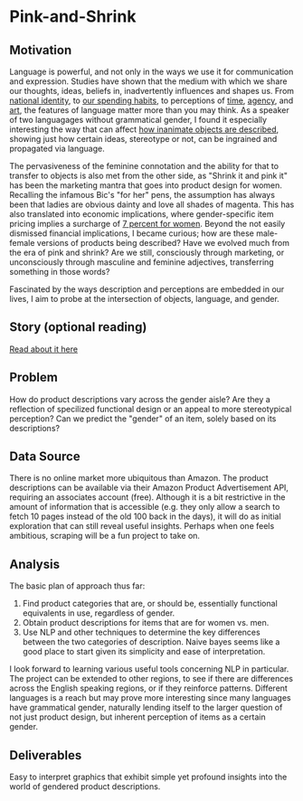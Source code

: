 # Pink-and-Shrink

## Motivation
Language is powerful, and not only in the ways we use it for communication and expression. Studies have shown that the medium with which we share our thoughts, ideas, beliefs in, inadvertently influences and shapes us. From [national identity](https://www.npr.org/sections/parallels/2017/09/29/554327011/for-catalonias-separatists-language-is-the-key-to-identity), to [our spending habits](http://www.anderson.ucla.edu/faculty/keith.chen/papers/LanguageWorkingPaper.pdf), to perceptions of [time](http://journals.sagepub.com/doi/abs/10.1177/0956797610386621), [agency](https://www.frontiersin.org/articles/10.3389/fpsyg.2010.00162/full), and [art](https://www.frontiersin.org/articles/10.3389/fpsyg.2010.00244/full), the features of language matter more than you may think. As a speaker of two languagages without grammatical gender, I found it especially interesting the way that can affect [how inanimate objects are described](https://web.stanford.edu/class/linguist156/Boroditsky_ea_2003.pdf), showing just how certain ideas, stereotype or not, can be ingrained and propagated via language.

The pervasiveness of the feminine connotation and the ability for that to transfer to objects is also met from the other side, as "Shrink it and pink it" has been the marketing mantra that goes into product design for women. Recalling the infamous Bic's "for her" pens, the assumption has always been that ladies are obvious dainty and love all shades of magenta. This has also translated into economic implications, where gender-specific item pricing implies a surcharge of [7 percent for women](https://www1.nyc.gov/site/dca/partners/gender-pricing-study.page). Beyond the not easily dismissed financial implications, I became curious; how are these male-female versions of products being described? Have we evolved much from the era of pink and shrink? Are we still, consciously through marketing, or unconsciously through masculine and feminine adjectives, transferring something in those words?

Fascinated by the ways description and perceptions are embedded in our lives, I aim to probe at the intersection of objects, language, and gender.

## Story (optional reading)
[Read about it here](https://github.com/cicilishuaili/Pink-and-Shrink/blob/master/Optional_Origin_Story.md)

## Problem
How do product descriptions vary across the gender aisle? Are they a reflection of specilized functional design or an appeal to more stereotypical perception? Can we predict the "gender" of an item, solely based on its descriptions?

## Data Source
There is no online market more ubiquitous than Amazon. The product descriptions can be available via their Amazon Product Advertisement API, requiring an associates account (free). Although it is a bit restrictive in the amount of information that is accessible (e.g. they only allow a search to fetch 10 pages instead of the old 100 back in the days), it will do as initial exploration that can still reveal useful insights. Perhaps when one feels ambitious, scraping will be a fun project to take on.

## Analysis
The basic plan of approach thus far:

1. Find product categories that are, or should be, essentially functional equivalents in use, regardless of gender.
2. Obtain product descriptions for items that are for women vs. men.
2. Use NLP and other techniques to determine the key differences between the two categories of description. Naive bayes seems like a good place to start given its simplicity and ease of interpretation.

I look forward to learning various useful tools concerning NLP in particular. The project can be extended to other regions, to see if there are differences across the English speaking regions, or if they reinforce patterns. Different languages is a reach but may prove more interesting since many languages have grammatical gender, naturally lending itself to the larger question of not just product design, but inherent perception of items as a certain gender. 

## Deliverables

Easy to interpret graphics that exhibit simple yet profound insights into the world of gendered product descriptions.
